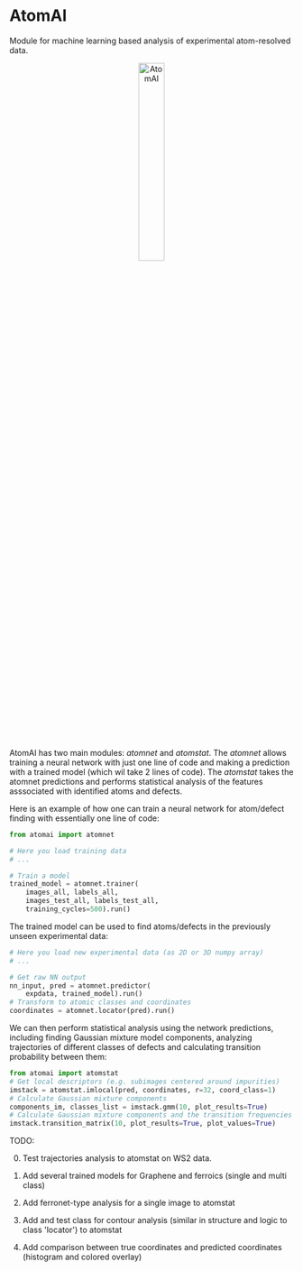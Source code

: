 # AtomAI
Module for machine learning based analysis of experimental atom-resolved data.
<br>
<p align="center">
  <img src="https://github.com/ziatdinovmax/atomai/blob/master/AtomAI_logo.png" width="30%" title="AtomAI">
<p align="justify">
<br>

AtomAI has two main modules: *atomnet* and *atomstat*. The *atomnet* allows training a neural network with just one line of code and making a prediction with a trained model (which wil take 2 lines of code). The *atomstat* takes the atomnet predictions and performs statistical analysis of the features asssociated with identified atoms and defects.

Here is an example of how one can train a neural network for atom/defect finding with essentially one line of code:

```python
from atomai import atomnet

# Here you load training data
# ...

# Train a model
trained_model = atomnet.trainer(
    images_all, labels_all, 
    images_test_all, labels_test_all,
    training_cycles=500).run()   
```

The trained model can be used to find atoms/defects in the previously unseen experimental data:
```python
# Here you load new experimental data (as 2D or 3D numpy array)
# ...

# Get raw NN output
nn_input, pred = atomnet.predictor(
    expdata, trained_model).run()
# Transform to atomic classes and coordinates
coordinates = atomnet.locator(pred).run()
```

We can then perform statistical analysis using the network predictions, including finding Gaussian mixture model components, analyzing trajectories of different classes of defects and calculating transition probability between them:
```python
from atomai import atomstat
# Get local descriptors (e.g. subimages centered around impurities)
imstack = atomstat.imlocal(pred, coordinates, r=32, coord_class=1)
# Calculate Gaussian mixture components
components_im, classes_list = imstack.gmm(10, plot_results=True)
# Calculate Gaussian mixture components and the transition frequencies between them
imstack.transition_matrix(10, plot_results=True, plot_values=True)
```

TODO:

0) Test trajectories analysis to atomstat on WS2 data.

1) Add several trained models for Graphene and ferroics (single and multi class)

2) Add ferronet-type analysis for a single image to atomstat

3) Add and test class for contour analysis (similar in structure and logic to class 'locator') to atomstat

4) Add comparison between true coordinates and predicted coordinates (histogram and colored overlay)
